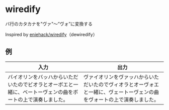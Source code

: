 # wiredify
バ行のカタカナを"ヴァ"～”ヴォ”に変換する

Inspired by [eniehack/wiredify](https://github.com/eniehack/wiredify)（dewiredify）

## 例
| 入力 | 出力 |
| ------ | ------ |
| バイオリンをバッハからいただいたのでビオラとオーボエと一緒に、ベートーヴェンの曲をボートの上で演奏しました。 | ヴァイオリンをヴァッハからいただいたのでヴィオラとオーヴォエと一緒に、ヴェートーヴェンの曲をヴォートの上で演奏しました。 |
